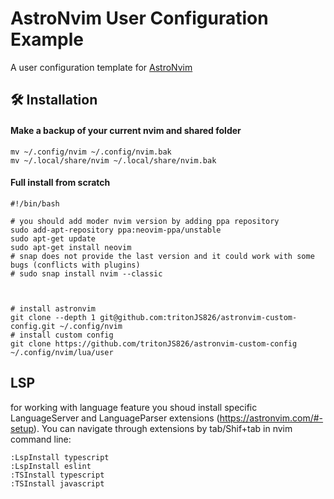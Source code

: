 # AstroNvim User Configuration Example

A user configuration template for [AstroNvim](https://github.com/AstroNvim/AstroNvim)

## 🛠️ Installation

#### Make a backup of your current nvim and shared folder

```shell
mv ~/.config/nvim ~/.config/nvim.bak
mv ~/.local/share/nvim ~/.local/share/nvim.bak
```

#### Full install from scratch
```shell
#!/bin/bash

# you should add moder nvim version by adding ppa repository
sudo add-apt-repository ppa:neovim-ppa/unstable
sudo apt-get update
sudo apt-get install neovim
# snap does not provide the last version and it could work with some bugs (conflicts with plugins)
# sudo snap install nvim --classic 



# install astronvim
git clone --depth 1 git@github.com:tritonJS826/astronvim-custom-config.git ~/.config/nvim
# install custom config
git clone https://github.com/tritonJS826/astronvim-custom-config ~/.config/nvim/lua/user
```

## LSP
for working with language feature you shoud install specific LanguageServer and LanguageParser extensions (https://astronvim.com/#-setup). You can navigate through extensions by tab/Shif+tab in nvim command line:
```
:LspInstall typescript
:LspInstall eslint
:TSInstall typescript
:TSInstall javascript
```
